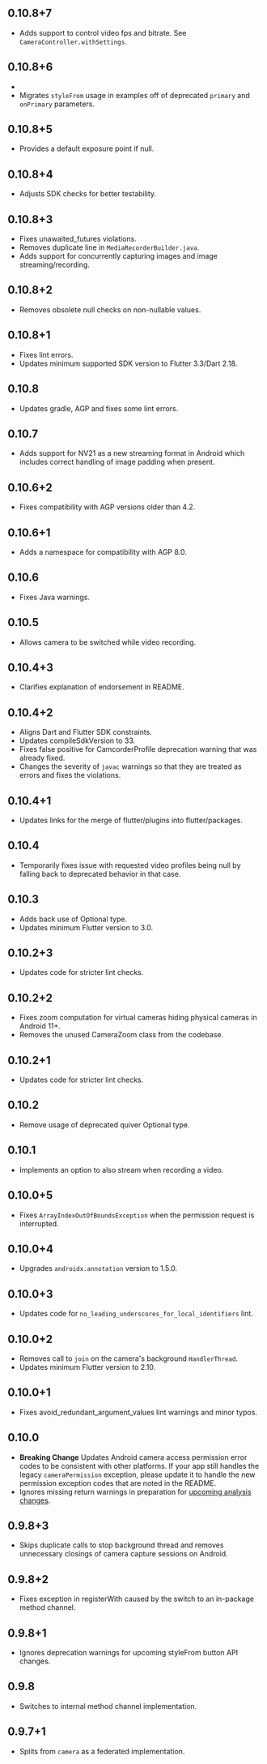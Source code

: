 ## 0.10.8+7

* Adds support to control video fps and bitrate. See `CameraController.withSettings`.

## 0.10.8+6
* 
* Migrates `styleFrom` usage in examples off of deprecated `primary` and `onPrimary` parameters.

## 0.10.8+5

* Provides a default exposure point if null.

## 0.10.8+4

* Adjusts SDK checks for better testability.

## 0.10.8+3

* Fixes unawaited_futures violations.
* Removes duplicate line in `MediaRecorderBuilder.java`.
* Adds support for concurrently capturing images and image streaming/recording.

## 0.10.8+2

* Removes obsolete null checks on non-nullable values.

## 0.10.8+1

* Fixes lint errors.
* Updates minimum supported SDK version to Flutter 3.3/Dart 2.18.

## 0.10.8

* Updates gradle, AGP and fixes some lint errors.

## 0.10.7

* Adds support for NV21 as a new streaming format in Android which includes correct handling of
  image padding when present.

## 0.10.6+2

* Fixes compatibility with AGP versions older than 4.2.

## 0.10.6+1

* Adds a namespace for compatibility with AGP 8.0.

## 0.10.6

* Fixes Java warnings.

## 0.10.5

* Allows camera to be switched while video recording.

## 0.10.4+3

* Clarifies explanation of endorsement in README.

## 0.10.4+2

* Aligns Dart and Flutter SDK constraints.
* Updates compileSdkVersion to 33.
* Fixes false positive for CamcorderProfile deprecation warning
  that was already fixed.
* Changes the severity of `javac` warnings so that they are treated as errors and fixes the violations.

## 0.10.4+1

* Updates links for the merge of flutter/plugins into flutter/packages.

## 0.10.4

* Temporarily fixes issue with requested video profiles being null by falling back to deprecated behavior in that case.

## 0.10.3

* Adds back use of Optional type.
* Updates minimum Flutter version to 3.0.

## 0.10.2+3

* Updates code for stricter lint checks.

## 0.10.2+2

* Fixes zoom computation for virtual cameras hiding physical cameras in Android 11+.
* Removes the unused CameraZoom class from the codebase.

## 0.10.2+1

* Updates code for stricter lint checks.

## 0.10.2

* Remove usage of deprecated quiver Optional type.

## 0.10.1

* Implements an option to also stream when recording a video.

## 0.10.0+5

* Fixes `ArrayIndexOutOfBoundsException` when the permission request is interrupted.

## 0.10.0+4

* Upgrades `androidx.annotation` version to 1.5.0.

## 0.10.0+3

* Updates code for `no_leading_underscores_for_local_identifiers` lint.

## 0.10.0+2

* Removes call to `join` on the camera's background `HandlerThread`.
* Updates minimum Flutter version to 2.10.

## 0.10.0+1

* Fixes avoid_redundant_argument_values lint warnings and minor typos.

## 0.10.0

* **Breaking Change** Updates Android camera access permission error codes to be consistent with other platforms. If your app still handles the legacy `cameraPermission` exception, please update it to handle the new permission exception codes that are noted in the README.
* Ignores missing return warnings in preparation for [upcoming analysis changes](https://github.com/flutter/flutter/issues/105750).

## 0.9.8+3

* Skips duplicate calls to stop background thread and removes unnecessary closings of camera capture sessions on Android.

## 0.9.8+2

* Fixes exception in registerWith caused by the switch to an in-package method channel.

## 0.9.8+1

* Ignores deprecation warnings for upcoming styleFrom button API changes.

## 0.9.8

* Switches to internal method channel implementation.

## 0.9.7+1

* Splits from `camera` as a federated implementation.
